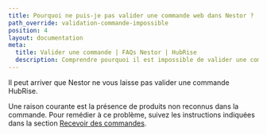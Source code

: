 ```yaml
---
title: Pourquoi ne puis-je pas valider une commande web dans Nestor ?
path_override: validation-commande-impossible
position: 4
layout: documentation
meta:
  title: Valider une commande | FAQs Nestor | HubRise
  description: Comprendre pourquoi il est impossible de valider une commande web dans Nestor.
---
```


Il peut arriver que Nestor ne vous laisse pas valider une commande HubRise.

Une raison courante est la présence de produits non reconnus dans la commande. Pour remédier à ce problème, suivez les instructions indiquées dans la section [Recevoir des commandes](/apps/nestor/orders#receive-orders).
